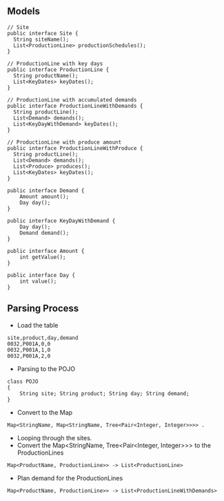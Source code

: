 ## Models
```
// Site
public interface Site {
  String siteName();
  List<ProductionLine> productionSchedules();
}

// ProductionLine with key days
public interface ProductionLine {
  String productName();
  List<KeyDates> keyDates();
} 

// ProductionLine with accumulated demands
public interface ProductionLineWithDemands {
  String productLine();
  List<Demand> demands();
  List<KeyDayWithDemand> keyDates();
}

// ProductionLine with produce amount
public interface ProductionLineWithProduce {
  String productLine();
  List<Demand> demands();
  List<Produce> produces();
  List<KeyDates> keyDates();
}

public interface Demand {
    Amount amount();
    Day day();
}

public interface KeyDayWithDemand {
    Day day();
    Demand demand();
}

public interface Amount {
    int getValue();
}

public interface Day {
    int value();
}
```
## Parsing Process
* Load the table
```
site,product,day,demand
0032,P001A,0,0
0032,P001A,1,0
0032,P001A,2,0
```
* Parsing to the POJO
```
class POJO
{
    String site; String product; String day; String demand;
}
```
* Convert to the Map
```
Map<StringName, Map<StringName, Tree<Pair<Integer, Integer>>>> .
```
* Looping through the sites.
* Convert the Map<StringName, Tree<Pair<Integer, Integer>>> to the ProductionLines
```
Map<ProductName, ProductionLine>> -> List<ProductionLine>
```

* Plan demand for the ProductionLines
```
Map<ProductName, ProductionLine>> -> List<ProductionLineWithDemands>
```
